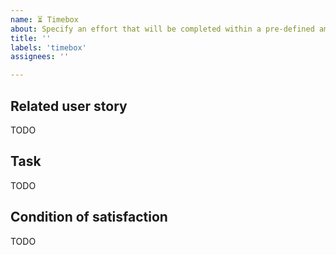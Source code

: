 ```yaml
---
name: ⏳ Timebox
about: Specify an effort that will be completed within a pre-defined amount of time.
title: ''
labels: 'timebox'
assignees: ''

---
```


## Related user story

TODO
<!-- A timebox always belongs to exactly one story.  The parent user story for this timebox is linked here.   Comment on the parent story, not on this sub-task. -->

## Task

TODO
<!-- What needs to be done. -->

## Condition of satisfaction

TODO
<!-- Describe the conditions of satisfaction that will resolve this issue.  The "definition of done". It is always up to contributors to check their own work.  But especially keep in mind there is no external quality assurance check for timeboxes.  (Only user stories get automatic external QA.  With timeboxes, it's up to you.)  -->